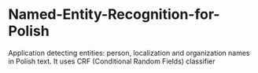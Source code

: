 # Named-Entity-Recognition-for-Polish
Application detecting entities: person, localization and organization names in Polish text. It uses CRF (Conditional Random Fields) classifier
